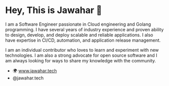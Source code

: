 
# Hey, This is Jawahar 👋

I am a Software Engineer passionate in Cloud engineering and Golang programming. I have several years of industry experience and proven ability to design, develop, and deploy scalable and reliable applications. I also have expertise in CI/CD, automation, and application release management.

I am an individual contributor who loves to learn and experiment with new technologies. I am also a strong advocate for open source software and I am always looking for ways to share my knowledge with the community.

- 🌍 www.jawahar.tech
- @jawahar.tech

